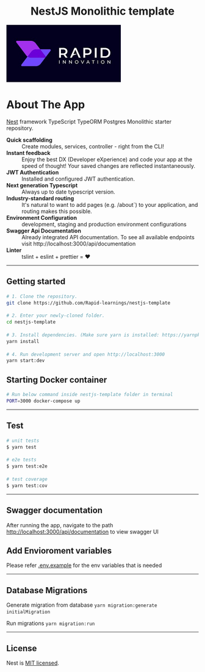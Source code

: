 <h1 align="center">
  NestJS Monolithic template
</h1>

![Project Logo](./assets/Rapid%20Logo.jpeg)

# About The App

[Nest](https://github.com/nestjs/nest) framework TypeScript TypeORM Postgres Monolithic starter repository.

<dl>
  <dt><b>Quick scaffolding</b></dt>
  <dd>Create modules, services, controller - right from the CLI!</dd>

  <dt><b>Instant feedback</b></dt>
  <dd>Enjoy the best DX (Developer eXperience) and code your app at the speed of thought! Your saved changes are reflected instantaneously.</dd>

  <dt><b>JWT Authentication</b></dt>
  <dd>Installed and configured JWT authentication.</dd>

  <dt><b>Next generation Typescript</b></dt>
  <dd>Always up to date typescript version.</dd>

  <dt><b>Industry-standard routing</b></dt>
  <dd>It's natural to want to add pages (e.g. /about`) to your application, and routing makes this possible.</dd>

  <dt><b>Environment Configuration</b></dt>
  <dd>development, staging and production environment configurations</dd>

  <dt><b>Swagger Api Documentation</b></dt>
  <dd>Already integrated API documentation. To see all available endpoints visit http://localhost:3000/api/documentation</dd>

  <dt><b>Linter</b></dt>  
  <dd>tslint + eslint + prettier = ❤️</dd>
</dl>

---

## Getting started

```bash
# 1. Clone the repository.
git clone https://github.com/Rapid-learnings/nestjs-template

# 2. Enter your newly-cloned folder.
cd nestjs-template

# 3. Install dependencies. (Make sure yarn is installed: https://yarnpkg.com/lang/en/docs/install)
yarn install

# 4. Run development server and open http://localhost:3000
yarn start:dev

```

## Starting Docker container

```bash
# Run below command inside nestjs-template folder in terminal
PORT=3000 docker-compose up

```

---

## Test

```bash
# unit tests
$ yarn test

# e2e tests
$ yarn test:e2e

# test coverage
$ yarn test:cov
```

---

## Swagger documentation

After running the app, navigate to the path [http://localhost:3000/api/documentation](http://localhost:3000/api/documentation) to view swagger UI

## Add Envioroment variables

Please refer [.env.example](./.example.env) for the env variables that is needed

---

## Database Migrations

Generate migration from database
`yarn migration:generate initialMigration`

Run migrations
`yarn migration:run`

---

## License

Nest is [MIT licensed](LICENSE).
